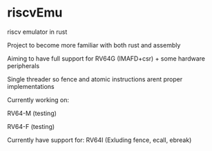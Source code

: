 # riscvEmu
riscv emulator in rust

Project to become more familiar with both rust and assembly

Aiming to have full support for RV64G (IMAFD+csr) + some hardware peripherals

Single threader so fence and atomic instructions arent proper implementations


Currently working on:

RV64-M (testing)

RV64-F (testing)

Currently have support for:
RV64I (Exluding fence, ecall, ebreak)
